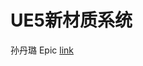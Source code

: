 # UE5新材质系统

孙丹璐 Epic
[link](https://www.bilibili.com/video/BV1Vu4y1d7AY/?spm_id_from=333.788&vd_source=946c21f5d056f6b7272a82752dccb078)


